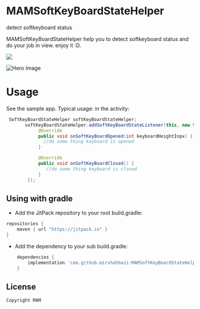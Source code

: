 # MAMSoftKeyBoardStateHelper
detect softkeyboard status

MAMSoftKeyBoardStateHelper help you to detect softkeyboard status and do your job in view.
enjoy it :D.

[![](https://jitpack.io/v/mirshahbazi/MAMSoftKeyBoardStateHelper.svg)](https://jitpack.io/#mirshahbazi/MAMSoftKeyBoardStateHelper)


![Hero Image](https://github.com/mirshahbazi/MAMSoftKeyBoardStateHelper/blob/master/.idea/demo/demoMAM.gif)


# Usage
See the sample app. Typical usage:
in the activity:
```java
 SoftKeyBoardStateHelper softKeyBoardStateHelper;
       softKeyBoardStateHelper.addSoftKeyBoardStateListener(this, new SoftKeyBoardStateListener() {
            @Override
            public void onSoftKeyBoardOpened(int keyboardHeightInpx) {
              //do some thing keyboard is opened
            }

            @Override
            public void onSoftKeyBoardClosed() {
               //do some thing keyboard is closed
            }
        });
```

## Using with gradle
- Add the JitPack repository to your root build.gradle:
```gradle
repositories {
    maven { url "https://jitpack.io" }
}
```

- Add the dependency to your sub build.gradle:
```gradle
	dependencies {
	    implementation 'com.github.mirshahbazi:MAMSoftKeyBoardStateHelper:14b305e465'
	}


```


License
--------

    Copyright MAM
